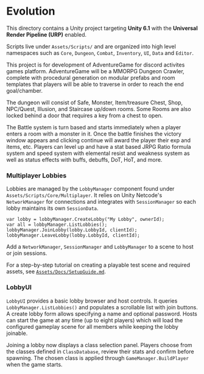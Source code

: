 # Evolution

This directory contains a Unity project targeting **Unity 6.1** with the **Universal Render Pipeline (URP)** enabled.

Scripts live under `Assets/Scripts/` and are organized into high level namespaces such as `Core`, `Dungeon`, `Combat`, `Inventory`, `UI`, `Data` and `Editor`.



This project is for development of AdventureGame for discord activites games platform. AdventureGame will be a MMORPG Dungeon Crawler, complete with procedural generation on modular prefabs and room templates that players will be able to traverse in order to reach the end goal/chamber. 

The dungeon will consist of Safe, Monster, Item/treasure Chest, Shop, NPC/Quest, Illusion, and Staircase up/down rooms. Some Rooms are also locked behind a door that requires a key from a chest to open. 

The Battle system is turn based and starts immediately when a player enters a room with a monster in it. Once the battle finishes the victory window appears and clicking continue will award the player their exp and items, etc. Players can level up and have a stat based JRPG Ratio formula system and speed system with elemental resist and weakness system as well as status effects with buffs, debuffs, DoT, HoT, and more.

### Multiplayer Lobbies

Lobbies are managed by the `LobbyManager` component found under
`Assets/Scripts/Core/Multiplayer`. It relies on Unity Netcode's
`NetworkManager` for connections and integrates with `SessionManager` so
each lobby maintains its own `SessionData`.

```
var lobby = lobbyManager.CreateLobby("My Lobby", ownerId);
var all = lobbyManager.ListLobbies();
lobbyManager.JoinLobby(lobby.LobbyId, clientId);
lobbyManager.LeaveLobby(lobby.LobbyId, clientId);
```

Add a `NetworkManager`, `SessionManager` and `LobbyManager` to a scene to
host or join sessions.

For a step-by-step tutorial on creating a playable test scene and required assets, see [`Assets/Docs/SetupGuide.md`](Assets/Docs/SetupGuide.md).

### LobbyUI

`LobbyUI` provides a basic lobby browser and host controls. It queries
`LobbyManager.ListLobbies()` and populates a scrollable list with join
buttons. A create lobby form allows specifying a name and optional password.
Hosts can start the game at any time (up to eight players) which will load the
configured gameplay scene for all members while keeping the lobby joinable.

Joining a lobby now displays a class selection panel. Players choose from the
classes defined in `ClassDatabase`, review their stats and confirm before
spawning. The chosen class is applied through `GameManager.BuildPlayer` when the
game starts.

